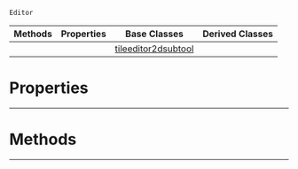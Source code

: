  `Editor`

|Methods|Properties|Base Classes|Derived Classes|
|---|---|---|---|
| | |[tileeditor2dsubtool](tileeditor2dsubtool.md)| |


 #  Properties


---  
 #  Methods


---  
 

 